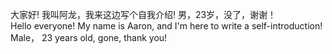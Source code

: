 大家好! 
  我叫阿龙，我来这边写个自我介绍!
  男，23岁，没了，谢谢！
  </br>
Hello everyone!
  My name is Aaron, and I'm here to write a self-introduction!
  Male， 23 years old, gone, thank you!
